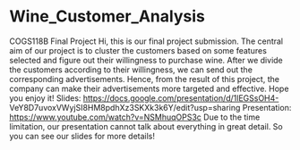 # Wine_Customer_Analysis
COGS118B Final Project
Hi, this is our final project submission. The central aim of our project is to cluster the customers based on some features selected and figure out their willingness to purchase wine. After we divide the customers according to their willingness, we can send out the corresponding advertisements. Hence, from the result of this project, the company can make their advertisements more targeted and effective. Hope you enjoy it!
Slides: https://docs.google.com/presentation/d/1lEGSsOH4- VeY8D7uvoxVWyjSI8HM8pdhXz3SKXk3k6Y/edit?usp=sharing
Presentation: https://www.youtube.com/watch?v=NSMhuqOPS3c
Due to the time limitation, our presentation cannot talk about everything in great detail. So you can see our slides for more details!
